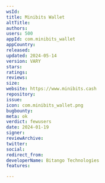 ```yaml
---
wsId: 
title: Minibits Wallet
altTitle: 
authors: 
users: 500
appId: com.minibits_wallet
appCountry: 
released: 
updated: 2024-05-14
version: VARY
stars: 
ratings: 
reviews: 
size: 
website: https://www.minibits.cash
repository: 
issue: 
icon: com.minibits_wallet.png
bugbounty: 
meta: ok
verdict: fewusers
date: 2024-01-19
signer: 
reviewArchive: 
twitter: 
social: 
redirect_from: 
developerName: Bitango Technologies
features: 

---
```


